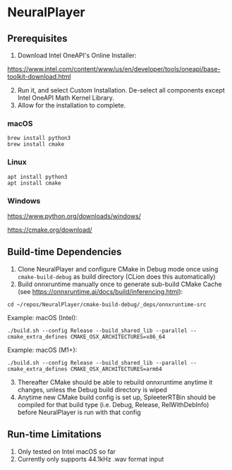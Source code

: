 # NeuralPlayer

## Prerequisites
1. Download Intel OneAPI's Online Installer:
 
https://www.intel.com/content/www/us/en/developer/tools/oneapi/base-toolkit-download.html

2. Run it, and select Custom Installation. De-select all components except Intel OneAPI Math Kernel Library.
3. Allow for the installation to complete.

### macOS
```
brew install python3
brew install cmake
```

### Linux
```
apt install python3
apt install cmake
```
### Windows
https://www.python.org/downloads/windows/

https://cmake.org/download/

## Build-time Dependencies 
1. Clone NeuralPlayer and configure CMake in Debug mode once using ```cmake-build-debug``` as build directory (CLion does this automatically)
2. Build onnxruntime manually once to generate sub-build CMake Cache (see https://onnxruntime.ai/docs/build/inferencing.html):

``` cd ~/repos/NeuralPlayer/cmake-build-debug/_deps/onnxruntime-src ```

Example: macOS (Intel): 

``` ./build.sh --config Release --build_shared_lib --parallel --cmake_extra_defines CMAKE_OSX_ARCHITECTURES=x86_64 ```

Example: macOS (M1+): 

``` ./build.sh --config Release --build_shared_lib --parallel --cmake_extra_defines CMAKE_OSX_ARCHITECTURES=arm64 ```

3. Thereafter CMake should be able to rebuild onnxruntime anytime it changes, unless the Debug build directory is wiped
4. Anytime new CMake build config is set up, SpleeterRTBin should be compiled for that build type (i.e. Debug, Release, RelWithDebInfo) before NeuralPlayer is run with that config

## Run-time Limitations
1. Only tested on Intel macOS so far
2. Currently only supports 44.1kHz .wav format input
